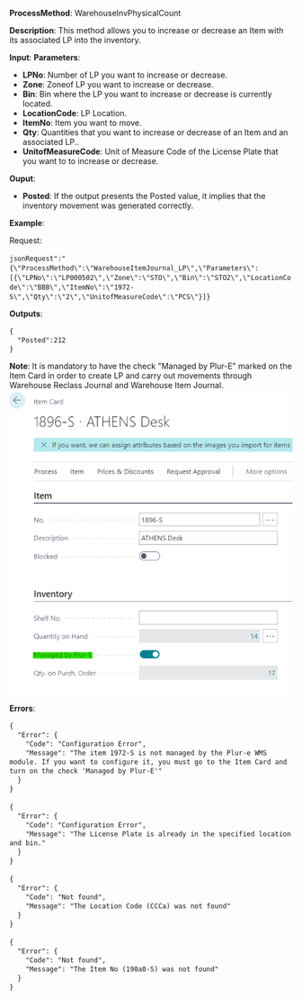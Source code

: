 **ProcessMethod**: WarehouseInvPhysicalCount

**Description**:
This method allows you to increase or decrease an Item with its associated LP into the inventory.

**Input**:
**Parameters**: 
-	**LPNo**: Number of LP you want to increase or decrease.
-	**Zone**: Zoneof LP you want to increase or decrease.
-	**Bin**: Bin where the LP you want to increase or decrease is currently located.
-	**LocationCode**: LP Location.
-	**ItemNo**: Item you want to move.
-	**Qty**: Quantities that you want to increase or decrease of an Item and an associated LP..
-	**UnitofMeasureCode**: Unit of Measure Code of the License Plate that you want to to increase or decrease.

**Ouput**: 
-	**Posted**: If the output presents the Posted value, it implies that the inventory movement was generated correctly.


**Example**:

Request:

`jsonRequest":"{\"ProcessMethod\":\"WarehouseItemJournal_LP\",\"Parameters\":[{\"LPNo\":\"LP000502\",\"Zone\":\"STO\",\"Bin\":\"STO2\",\"LocationCode\":\"BBB\",\"ItemNo\":\"1972-S\",\"Qty\":\"2\",\"UnitofMeasureCode\":\"PCS\"}]}`

**Outputs**:


```
{
  "Posted":212
}
```

**Note**: It is mandatory to have the check "Managed by Plur-E" marked on the Item Card in order to create LP and carry out movements through Warehouse Reclass Journal and Warehouse Item Journal.
![image.png](/.attachments/image-2938f245-9765-4198-97d8-43267217c1b2.png)

**Errors**:
```
{
  "Error": {
    "Code": "Configuration Error",
    "Message": "The item 1972-S is not managed by the Plur-e WMS module. If you want to configure it, you must go to the Item Card and turn on the check 'Managed by Plur-E'"
  }
}

{
  "Error": {
    "Code": "Configuration Error",
    "Message": "The License Plate is already in the specified location and bin."
  }
}

{
  "Error": {
    "Code": "Not found",
    "Message": "The Location Code (CCCa) was not found"
  }
}

{
  "Error": {
    "Code": "Not found",
    "Message": "The Item No (190a0-S) was not found"
  }
}
```


